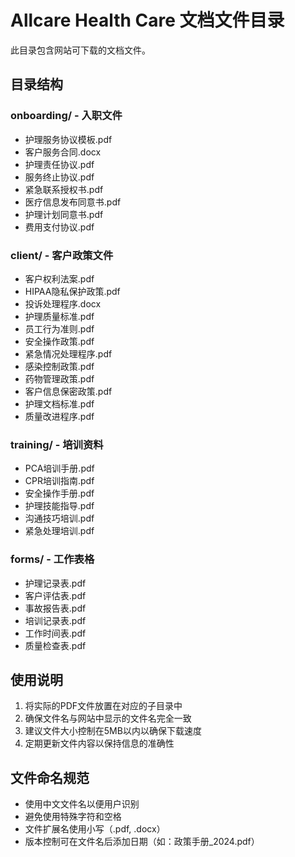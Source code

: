 # Allcare Health Care 文档文件目录

此目录包含网站可下载的文档文件。

## 目录结构

### onboarding/ - 入职文件
- 护理服务协议模板.pdf
- 客户服务合同.docx
- 护理责任协议.pdf
- 服务终止协议.pdf
- 紧急联系授权书.pdf
- 医疗信息发布同意书.pdf
- 护理计划同意书.pdf
- 费用支付协议.pdf

### client/ - 客户政策文件
- 客户权利法案.pdf
- HIPAA隐私保护政策.pdf
- 投诉处理程序.docx
- 护理质量标准.pdf
- 员工行为准则.pdf
- 安全操作政策.pdf
- 紧急情况处理程序.pdf
- 感染控制政策.pdf
- 药物管理政策.pdf
- 客户信息保密政策.pdf
- 护理文档标准.pdf
- 质量改进程序.pdf

### training/ - 培训资料
- PCA培训手册.pdf
- CPR培训指南.pdf
- 安全操作手册.pdf
- 护理技能指导.pdf
- 沟通技巧培训.pdf
- 紧急处理培训.pdf

### forms/ - 工作表格
- 护理记录表.pdf
- 客户评估表.pdf
- 事故报告表.pdf
- 培训记录表.pdf
- 工作时间表.pdf
- 质量检查表.pdf

## 使用说明

1. 将实际的PDF文件放置在对应的子目录中
2. 确保文件名与网站中显示的文件名完全一致
3. 建议文件大小控制在5MB以内以确保下载速度
4. 定期更新文件内容以保持信息的准确性

## 文件命名规范

- 使用中文文件名以便用户识别
- 避免使用特殊字符和空格
- 文件扩展名使用小写（.pdf, .docx）
- 版本控制可在文件名后添加日期（如：政策手册_2024.pdf）
